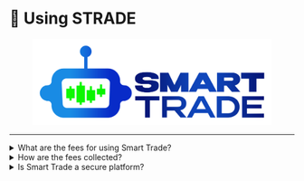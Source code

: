 # 🤖 Using STRADE

<figure><img src="../.gitbook/assets/smartlogo (2).png" alt=""><figcaption></figcaption></figure>

***

<details>

<summary>What are the fees for using Smart Trade?</summary>

\->Transactions through the Smart Trade platform incur a default fee of 0.5%.

\-> If you possess a minimum of 18 Smart Trade tokens (STRADE) and have linked your wallet to the platform, you will benefit from a 15% fee reduction.&#x20;

\-> If your initial interaction with Smart Trade occurred via a referral link, an additional fee discount of 11% will be applied.

</details>

<details>

<summary>How are the fees collected?</summary>

\-> Whenever you engage in trades on the Smart Trade platform, the trading wallets interface with the Smart Trade router contract. If you're purchasing a cryptocurrency, the router contract deducts the fee from your input amount in the cryptocurrency you're using.&#x20;

\-> Conversely, if you're selling a cryptocurrency, the fee is subtracted from your output amount in the respective cryptocurrency.

</details>

<details>

<summary>Is Smart Trade a secure platform?</summary>

\-> Private keys are safeguarded through the use of standard industry encryption practices. These keys remain inaccessible to anyone, be it on our servers, databases, or stored on our website. In contrast to centralized exchanges (CEX), Smart Trade users retain control over their private keys associated with the trading wallets created by the platform.&#x20;

\-> You can import these keys into tools like Metamask, granting you complete authority over your funds within Smart Trade whenever you desire. It's always advisable to regard your wallet as a "hot wallet" in terms of security precautions. We're continually enhancing our features to provide enhanced wallet security measures in the future.&#x20;

\-> For instance, we're working on implementing an automated BSC transfer feature that triggers when your balance surpasses a personalized threshold amount.

</details>
